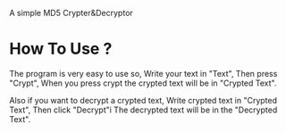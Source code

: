 A simple MD5 Crypter&Decryptor

# How To Use ?
The program is very easy to use so,
Write your text in "Text",
Then press "Crypt",
When you press crypt the crypted text will be in "Crypted Text".

Also if you want to decrypt a crypted text,
Write crypted text in "Crypted Text",
Then click "Decrypt"i
The decrypted text will be in the "Decrypted Text".
